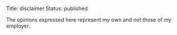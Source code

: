 Title: disclaimer
Status: published

The opinions expressed here represent my own and not those of my employer.

